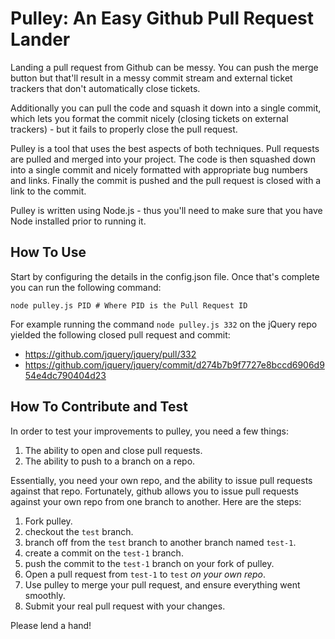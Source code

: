 Pulley: An Easy Github Pull Request Lander
==========================================

Landing a pull request from Github can be messy. You can push the merge button but that'll result in a messy commit stream and external ticket trackers that don't automatically close tickets.

Additionally you can pull the code and squash it down into a single commit, which lets you format the commit nicely (closing tickets on external trackers) - but it fails to properly close the pull request.

Pulley is a tool that uses the best aspects of both techniques. Pull requests are pulled and merged into your project. The code is then squashed down into a single commit and nicely formatted with appropriate bug numbers and links. Finally the commit is pushed and the pull request is closed with a link to the commit.

Pulley is written using Node.js - thus you'll need to make sure that you have Node installed prior to running it.

How To Use
-------------

Start by configuring the details in the config.json file. Once that's complete you can run the following command:

    node pulley.js PID # Where PID is the Pull Request ID

For example running the command `node pulley.js 332` on the jQuery repo yielded the following closed pull request and commit:

- https://github.com/jquery/jquery/pull/332
- https://github.com/jquery/jquery/commit/d274b7b9f7727e8bccd6906d954e4dc790404d23

How To Contribute and Test
--------------------------

In order to test your improvements to pulley, you need a few things:

1. The ability to open and close pull requests.
2. The ability to push to a branch on a repo.

Essentially, you need your own repo, and the ability to issue pull requests against that repo. Fortunately, github allows you to issue pull requests against your own repo from one branch to another. Here are the steps:

1. Fork pulley.
2. checkout the `test` branch.
3. branch off from the `test` branch to another branch named `test-1`.
4. create a commit on the `test-1` branch.
5. push the commit to the `test-1` branch on your fork of pulley.
6. Open a pull request from `test-1` to `test` *on your own repo*.
7. Use pulley to merge your pull request, and ensure everything went smoothly.
8. Submit your real pull request with your changes.

Please lend a hand!
